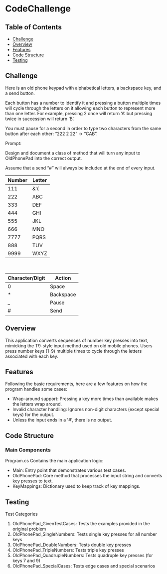 # CodeChallenge
## Table of Contents
* [Challenge](#Challenge)
* [Overview](#Overview)
* [Features](#Features)
* [Code Structure](#Code-Structure)
* [Testing](#Testing)
## Challenge
Here is an old phone keypad with alphabetical letters, a backspace key, and a send button. <br>

Each button has a number to identify it and pressing a button multiple times will cycle through the letters on it allowing each button to represent more than one letter. 
For example, pressing 2 once will return ‘A’ but pressing twice in succession will return ‘B’. <br>

You must pause for a second in order to type two characters from the same button after each other: “222 2 22” -> “CAB”. <br>

Prompt:

Design and document a class of method that will turn any input to OldPhonePad into the correct output. <br>

Assume that a send “#” will always be included at the end of every input.

| Number | Letter |
| ----------- | ----------- |
| 111 | &'( |
| 222 | ABC |
| 333 | DEF |
| 444 | GHI |
| 555 | JKL |
| 666 | MNO |
| 7777 | PQRS |
| 888 | TUV |
| 9999 | WXYZ |

<br>

| Character/Digit | Action |
| ----------- | ----------- |
| 0 | Space |
| * | Backspace |
| _ | Pause |
| # | Send |

## Overview
This application converts sequences of number key presses into text, mimicking the T9-style input method used on old mobile phones. Users press number keys (1-9) multiple times to cycle through the letters associated with each key.
## Features
Following the basic requirements, here are a few features on how the program handles some cases:
* Wrap-around support: Pressing a key more times than available makes the letters wrap around. <br>
* Invalid character handling: Ignores non-digit characters (except special keys) for the output. <br>
* Unless the input ends in a '#', there is no output.
## Code Structure
### Main Components <br>
Program.cs
Contains the main application logic:
* Main: Entry point that demonstrates various test cases.
* OldPhonePad: Core method that processes the input string and converts key presses to text.
* KeyMappings: Dictionary used to keep track of key mappings. <br>

## Testing
Test Categories
1. OldPhonePad_GivenTestCases: Tests the examples provided in the original problem
2. OldPhonePad_SingleNumbers: Tests single key presses for all number keys
3. OldPhonePad_DoubleNumbers: Tests double key presses
4. OldPhonePad_TripleNumbers: Tests triple key presses
5. OldPhonePad_QuadrupleNumbers: Tests quadruple key presses (for keys 7 and 9)
6. OldPhonePad_SpecialCases: Tests edge cases and special scenarios
